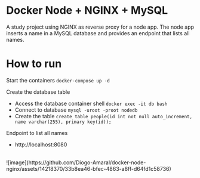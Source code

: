 # Docker Node + NGINX + MySQL

A study project using NGINX as reverse proxy for a node app.
The node app inserts a name in a MySQL database and provides an endpoint that lists all names.

# How to run
Start the containers ```docker-compose up -d```

Create the database table
- Access the database container shell ```docker exec -it db bash```
- Connect to database ```mysql -uroot -proot nodedb```
- Create the table ```create table people(id int not null auto_increment, name varchar(255), primary key(id));```

Endpoint to list all names
- http://localhost:8080
<br>
![image](https://github.com/Diogo-Amaral/docker-node-nginx/assets/14218370/33b8ea46-bfec-4863-a8ff-d64fd1c58736)
